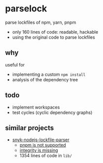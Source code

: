 # parselock

parse lockfiles of npm, yarn, pnpm

* only 160 lines of code: readable, hackable
* using the original code to parse lockfiles

## why

useful for

* implementing a custom `npm install`
* analysis of the dependency tree

## todo

* implement workspaces
* test cycles (cyclic dependency graphs)

## similar projects

* [snyk-nodejs-lockfile-parser](https://github.com/snyk/nodejs-lockfile-parser)
  * [pnpm is not supported](https://github.com/snyk/nodejs-lockfile-parser/issues/111)
  * [integrity is missing](https://github.com/snyk/nodejs-lockfile-parser/pull/112)
  * 1354 lines of code in `lib/`
